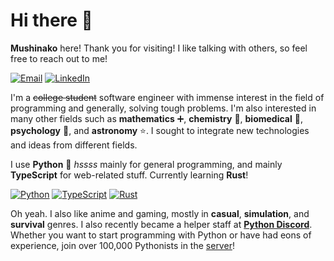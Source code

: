# Hi there 👋

**Mushinako** here! Thank you for visiting! I like talking with others, so feel
free to reach out to me!

[![Email](https://img.shields.io/badge/Email-%23D14836.svg?&style=for-the-badge&logo=gmail&logoColor=white)](mailto:my-github@mushinako.me)
[![LinkedIn](https://img.shields.io/badge/LinkedIn-%230077B5.svg?&style=for-the-badge&logo=linkedin&logoColor=white)](https://www.linkedin.com/in/ziyu-l-13a25595/)
<!-- [![Webpage (Coming Soon)](https://img.shields.io/badge/Webpage%20(Coming%20Soon)-%23000000.svg?&style=for-the-badge)](https://mushinako.me) -->

I'm a ~~college student~~ software engineer with immense interest in the field of
programming and generally, solving tough problems. I'm also interested in many
other fields such as **mathematics** ➕, **chemistry** 🧪, **biomedical** 💊,
**psychology** 🧠, and **astronomy** ⭐️. I sought to integrate new technologies
and ideas from different fields.

I use **Python** 🐍 *hssss* mainly for general programming, and mainly
**TypeScript** for web-related stuff. Currently learning **Rust**!

[![Python](https://img.shields.io/badge/Python-%233776AB.svg?&style=for-the-badge&logo=python&logoColor=white)](https://www.python.org/)
[![TypeScript](https://img.shields.io/badge/TypeScript-%23007ACC.svg?&style=for-the-badge&logo=typescript&logoColor=white)](https://www.typescriptlang.org/)
[![Rust](https://img.shields.io/badge/Rust-%23000000.svg?&style=for-the-badge&logo=rust&logoColor=white)](https://www.rust-lang.org/)

Oh yeah. I also like anime and gaming, mostly in **casual**, **simulation**, and
**survival** genres. I also recently became a helper staff at
[**Python Discord**](https://discord.gg/python). Whether you want to start
programming with Python or have had eons of experience, join over 100,000
Pythonists in the [server](https://discord.gg/python)!

<!-- ---

![Mushinako's GitHub stats](https://github-readme-stats.vercel.app/api?username=mushinako&count_private=ture&show_icons=true)
![Mushinako's top langs](https://github-readme-stats.vercel.app/api/top-langs?username=mushinako&layout=compact) -->

<!-- ### Hi there 👋 -->

<!--
**Mushinako/mushinako** is a ✨ _special_ ✨ repository because its `README.md` (this file) appears on your GitHub profile.

Here are some ideas to get you started:

- 🔭 I’m currently working on ...
- 🌱 I’m currently learning ...
- 👯 I’m looking to collaborate on ...
- 🤔 I’m looking for help with ...
- 💬 Ask me about ...
- 📫 How to reach me: ...
- 😄 Pronouns: ...
- ⚡ Fun fact: ...
-->
